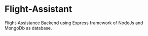 # Flight-Assistant
Flight-Assistance Backend using Express framework of NodeJs and MongoDb as database.
